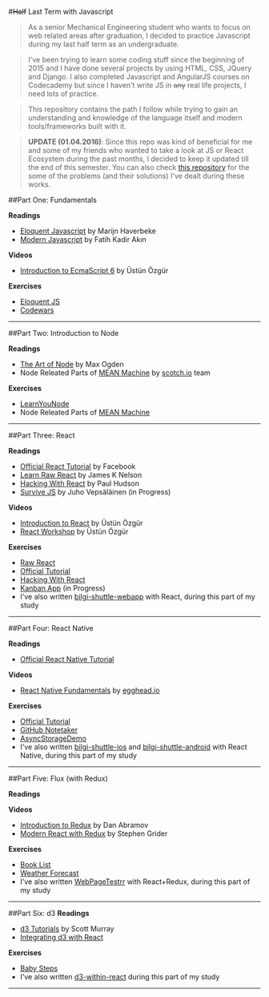 #~~Half~~ Last Term with Javascript

> As a senior Mechanical Engineering student who wants to focus on web related areas after graduation, I decided to practice Javascript during my last half term as an undergraduate. 

> I've been trying to learn some coding stuff since the beginning of 2015 and I have done several projects by using HTML, CSS, JQuery and Django. I also completed Javascript and AngularJS courses on Codecademy but since I haven't write JS in ~~any~~ real life projects, I need lots of practice.

> This repository contains the path I follow while trying to gain an understanding and knowledge of the language itself and modern tools/frameworks built with it.

> **UPDATE (01.04.2016)**: Since this repo was kind of beneficial for me and some of my friends who wanted to take a look at JS or React Ecosystem during the past months, I decided to keep it updated till the end of this semester. You can also check [this repository](https://github.com/altayaydemir/ephas) for the some of the problems (and their solutions) I've dealt during these works.

##Part One: Fundamentals

**Readings**
- [Eloquent Javascript](http://eloquentjavascript.net/) by Marijn Haverbeke
- [Modern Javascript](http://www.dr.com.tr/Kitap/Modern-JavaScript/Fatih-Kadir-Akin/Egitim-Basvuru/Bilgisayar/urunno=0000000431839) by Fatih Kadir Akın

**Videos**
- [Introduction to EcmaScript 6](https://www.youtube.com/watch?v=SlrirWY9JTk) by Üstün Özgür

**Exercises**
- [Eloquent JS](1/eloquent-js)
- [Codewars](1/codewars)

---

##Part Two: Introduction to Node

**Readings**
- [The Art of Node](https://github.com/maxogden/art-of-node#) by Max Ogden
- Node Releated Parts of [MEAN Machine](https://leanpub.com/mean-machine) by [scotch.io](http://scotch.io) team

**Exercises**
- [LearnYouNode](2/node/learnyounode)
- Node Releated Parts of [MEAN Machine](2/mean-machine)

---

##Part Three: React

**Readings**
- [Official React Tutorial](https://facebook.github.io/react/docs/tutorial.html) by Facebook
- [Learn Raw React](http://jamesknelson.com/learn-raw-react-no-jsx-flux-es6-webpack/) by James K Nelson
- [Hacking With React](http://www.hackingwithreact.com/) by Paul Hudson
- [Survive JS](http://survivejs.com/) by Juho Vepsäläinen (in Progress)

**Videos**
- [Introduction to React](https://www.youtube.com/watch?v=NSeurgO39Hk) by Üstün Özgür
- [React Workshop](https://www.youtube.com/playlist?list=PLC9XHh8X_kVJueSCNIp5ta_PcfOHpFKmO) by Üstün Özgür

**Exercises**
- [Raw React](3/raw-react)
- [Official Tutorial](3/react-official-tutorial)
- [Hacking With React](3/hacking-with-react)
- [Kanban App](3/survive-js/kanban_App) (in Progress)
- I've also written [bilgi-shuttle-webapp](https://github.com/bilgishuttle/bilgi-shuttle-web) with React, during this part of my study

---

##Part Four: React Native

**Readings**
- [Official React Native Tutorial](https://facebook.github.io/react-native/docs/tutorial.html#content)

**Videos**
- [React Native Fundamentals](https://egghead.io/series/react-native-fundamentals) by [egghead.io](https://egghead.io/)

**Exercises**
- [Official Tutorial](4/AwesomeProject)
- [GitHub Notetaker](4/githubNotetaker)
- [AsyncStorageDemo](4/AsyncStorageDemo)
- I've also written [bilgi-shuttle-ios](https://github.com/bilgishuttle/bilgi-shuttle-ios) and [bilgi-shuttle-android](https://github.com/bilgishuttle/bilgi-shuttle-android) with React Native, during this part of my study

---

##Part Five: Flux (with Redux)

**Readings**

**Videos**
- [Introduction to Redux](https://egghead.io/series/getting-started-with-redux) by Dan Abramov
- [Modern React with Redux](https://www.udemy.com/react-redux/) by Stephen Grider

**Exercises**
- [Book List](5/redux-book-list)
- [Weather Forecast](5/redux-weather-forecast)
- I've also written [WebPageTestrr](https://github.com/altayaydemir/WebPageTestrr) with React+Redux, during this part of my study

---

##Part Six: d3
**Readings**
- [d3 Tutorials](http://alignedleft.com/tutorials/d3/) by Scott Murray
- [Integrating d3 with React](http://nicolashery.com/integrating-d3js-visualizations-in-a-react-app/)

**Exercises**
- [Baby Steps](6)
- I've also written [d3-within-react](https://github.com/altayaydemir/d3-within-react) during this part of my study

---